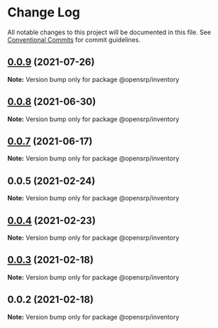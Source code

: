 # Change Log

All notable changes to this project will be documented in this file.
See [Conventional Commits](https://conventionalcommits.org) for commit guidelines.

## [0.0.9](https://github.com/opensrp/web/compare/@opensrp/inventory@0.0.8...@opensrp/inventory@0.0.9) (2021-07-26)

**Note:** Version bump only for package @opensrp/inventory

## [0.0.8](https://github.com/opensrp/web/compare/@opensrp/inventory@0.0.7...@opensrp/inventory@0.0.8) (2021-06-30)

**Note:** Version bump only for package @opensrp/inventory

## [0.0.7](https://github.com/opensrp/web/compare/@opensrp/inventory@0.0.6...@opensrp/inventory@0.0.7) (2021-06-17)

**Note:** Version bump only for package @opensrp/inventory

## 0.0.5 (2021-02-24)

**Note:** Version bump only for package @opensrp/inventory

## [0.0.4](https://github.com/opensrp/web/compare/@opensrp/inventory@0.0.3...@opensrp/inventory@0.0.4) (2021-02-23)

**Note:** Version bump only for package @opensrp/inventory

## [0.0.3](https://github.com/opensrp/web/compare/@opensrp/inventory@0.0.2...@opensrp/inventory@0.0.3) (2021-02-18)

**Note:** Version bump only for package @opensrp/inventory

## 0.0.2 (2021-02-18)

**Note:** Version bump only for package @opensrp/inventory
